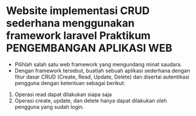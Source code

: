 Website implementasi CRUD sederhana menggunakan framework laravel 
Praktikum PENGEMBANGAN APLIKASI WEB
=========================================================================
- Pilihlah salah satu web framework yang mengundang minat saudara.
- Dengan framework tersebut, buatlah sebuah aplikasi sederhana dengan fitur dasar
CRUD (Create, Read, Update, Delete) dan disertai autentikasi pengguna dengan
ketentuan sebagai berikut:
1. Operasi read dapat dilakukan siapa saja
2. Operasi create, update, dan delete hanya dapat dilakukan oleh pengguna
yang sudah login.

